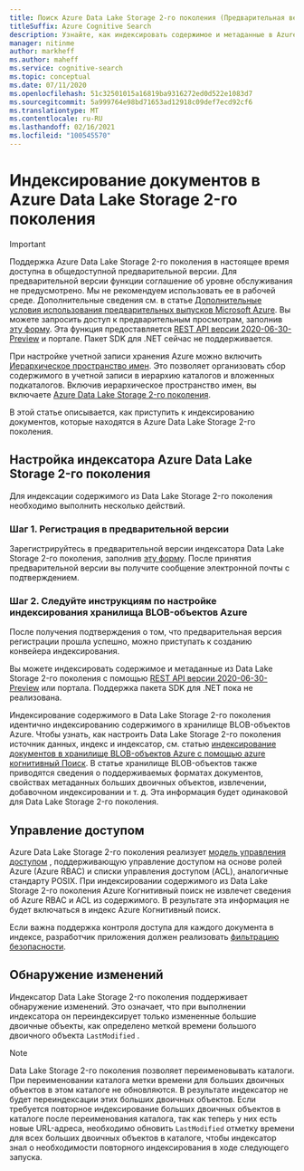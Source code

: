 ```yaml
---
title: Поиск Azure Data Lake Storage 2-го поколения (Предварительная версия)
titleSuffix: Azure Cognitive Search
description: Узнайте, как индексировать содержимое и метаданные в Azure Data Lake Storage 2-го поколения. Сейчас эта функция доступна в общедоступной предварительной версии
manager: nitinme
author: markheff
ms.author: maheff
ms.service: cognitive-search
ms.topic: conceptual
ms.date: 07/11/2020
ms.openlocfilehash: 51c32501015a16819ba9316272ed0d522e1083d7
ms.sourcegitcommit: 5a999764e98bd71653ad12918c09def7ecd92cf6
ms.translationtype: MT
ms.contentlocale: ru-RU
ms.lasthandoff: 02/16/2021
ms.locfileid: "100545570"
---
```

# <a name="indexing-documents-in-azure-data-lake-storage-gen2"></a>Индексирование документов в Azure Data Lake Storage 2-го поколения

> [!IMPORTANT] 
> Поддержка Azure Data Lake Storage 2-го поколения в настоящее время доступна в общедоступной предварительной версии. Для предварительной версии функции соглашение об уровне обслуживания не предусмотрено. Мы не рекомендуем использовать ее в рабочей среде. Дополнительные сведения см. в статье [Дополнительные условия использования предварительных выпусков Microsoft Azure](https://azure.microsoft.com/support/legal/preview-supplemental-terms/). Вы можете запросить доступ к предварительным просмотрам, заполнив [эту форму](https://aka.ms/azure-cognitive-search/indexer-preview). Эта функция предоставляется [REST API версии 2020-06-30-Preview](search-api-preview.md) и портале. Пакет SDK для .NET сейчас не поддерживается.


При настройке учетной записи хранения Azure можно включить [Иерархическое пространство имен](../storage/blobs/data-lake-storage-namespace.md). Это позволяет организовать сбор содержимого в учетной записи в иерархию каталогов и вложенных подкаталогов. Включив иерархическое пространство имен, вы включаете [Azure Data Lake Storage 2-го поколения](../storage/blobs/data-lake-storage-introduction.md).

В этой статье описывается, как приступить к индексированию документов, которые находятся в Azure Data Lake Storage 2-го поколения.

## <a name="set-up-azure-data-lake-storage-gen2-indexer"></a>Настройка индексатора Azure Data Lake Storage 2-го поколения

Для индексации содержимого из Data Lake Storage 2-го поколения необходимо выполнить несколько действий.

### <a name="step-1-sign-up-for-the-preview"></a>Шаг 1. Регистрация в предварительной версии

Зарегистрируйтесь в предварительной версии индексатора Data Lake Storage 2-го поколения, заполнив [эту форму](https://aka.ms/azure-cognitive-search/indexer-preview). После принятия предварительной версии вы получите сообщение электронной почты с подтверждением.

### <a name="step-2-follow-the-azure-blob-storage-indexing-setup-steps"></a>Шаг 2. Следуйте инструкциям по настройке индексирования хранилища BLOB-объектов Azure

После получения подтверждения о том, что предварительная версия регистрации прошла успешно, можно приступать к созданию конвейера индексирования.

Вы можете индексировать содержимое и метаданные из Data Lake Storage 2-го поколения с помощью [REST API версии 2020-06-30-Preview](search-api-preview.md) или портала. Поддержка пакета SDK для .NET пока не реализована.

Индексирование содержимого в Data Lake Storage 2-го поколения идентично индексированию содержимого в хранилище BLOB-объектов Azure. Чтобы узнать, как настроить Data Lake Storage 2-го поколения источник данных, индекс и индексатор, см. статью [индексирование документов в хранилище BLOB-объектов Azure с помощью azure когнитивный Поиск](search-howto-indexing-azure-blob-storage.md). В статье хранилище BLOB-объектов также приводятся сведения о поддерживаемых форматах документов, свойствах метаданных больших двоичных объектов, извлечении, добавочном индексировании и т. д. Эта информация будет одинаковой для Data Lake Storage 2-го поколения.

## <a name="access-control"></a>Управление доступом

Azure Data Lake Storage 2-го поколения реализует [модель управления доступом](../storage/blobs/data-lake-storage-access-control.md) , поддерживающую управление доступом на основе ролей Azure (Azure RBAC) и списки управления доступом (ACL), аналогичные стандарту POSIX. При индексировании содержимого из Data Lake Storage 2-го поколения Azure Когнитивный поиск не извлечет сведения об Azure RBAC и ACL из содержимого. В результате эта информация не будет включаться в индекс Azure Когнитивный поиск.

Если важна поддержка контроля доступа для каждого документа в индексе, разработчик приложения должен реализовать [фильтрацию безопасности](./search-security-trimming-for-azure-search.md).

## <a name="change-detection"></a>Обнаружение изменений

Индексатор Data Lake Storage 2-го поколения поддерживает обнаружение изменений. Это означает, что при выполнении индексатора он переиндексирует только измененные большие двоичные объекты, как определено меткой времени большого двоичного объекта `LastModified` .

> [!NOTE] 
> Data Lake Storage 2-го поколения позволяет переименовывать каталоги. При переименовании каталога метки времени для больших двоичных объектов в этом каталоге не обновляются. В результате индексатор не будет переиндексации этих больших двоичных объектов. Если требуется повторное индексирование больших двоичных объектов в каталоге после переименования каталога, так как теперь у них есть новые URL-адреса, необходимо обновить `LastModified` отметку времени для всех больших двоичных объектов в каталоге, чтобы индексатор знал о необходимости повторного индексирования в ходе следующего запуска.